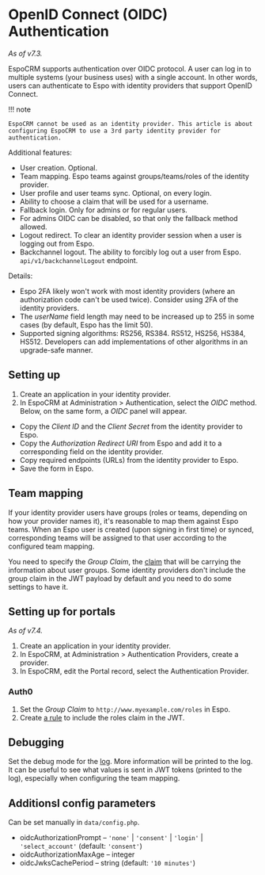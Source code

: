 # OpenID Connect (OIDC) Authentication

*As of v7.3.*

EspoCRM supports authentication over OIDC protocol. A user can log in to multiple systems (your business uses) with a single account. In other words, users can authenticate to Espo with identity providers that support OpenID Connect.

!!! note

    EspoCRM cannot be used as an identity provider. This article is about configuring EspoCRM to use a 3rd party identity provider for authentication.

Additional features:

* User creation. Optional.
* Team mapping. Espo teams against groups/teams/roles of the identity provider.
* User profile and user teams sync. Optional, on every login.
* Ability to choose a claim that will be used for a username.
* Fallback login. Only for admins or for regular users.
* For admins OIDC can be disabled, so that only the fallback method  allowed.
* Logout redirect. To clear an identity provider session when a user is logging out from Espo.
* Backchannel logout. The ability to forcibly log out a user from Espo. `api/v1/backchannelLogout` endpoint.

Details:

* Espo 2FA likely won't work with most identity providers (where an authorization code can't be used twice). Consider using 2FA of the identity providers.
* The *userName* field length may need to be increased up to 255 in some cases (by default, Espo has the limit 50).
* Supported signing algorithms: RS256, RS384. RS512, HS256, HS384, HS512. Developers can add implementations of other algorithms in an upgrade-safe manner.


## Setting up

1. Create an application in your identity provider.
2. In EspoCRM at Administration > Authentication, select the *OIDC* method. Below, on the same form, a *OIDC* panel will appear.
  * Copy the *Client ID* and the *Client Secret* from the identity provider to Espo.
  * Copy the *Authorization Redirect URI* from Espo and add it to a corresponding field on the identity provider.
  * Copy required endpoints (URLs) from the identity provider to Espo.
  * Save the form in Espo.

## Team mapping

If your identity provider users have groups (roles or teams, depending on how your provider names it), it's reasonable to map them against Espo teams. When an Espo user is created (upon signing in first time) or synced, corresponding teams will be assigned to that user according to the configured team mapping.

You need to specify the *Group Claim*, the [claim](https://en.wikipedia.org/wiki/JSON_Web_Token) that will be carrying the information about user groups. Some identity providers don't include the group claim in the JWT payload by default and you need to do some settings to have it.

## Setting up for portals

*As of v7.4.*

1. Create an application in your identity provider.
2. In EspoCRM, at Administration > Authentication Providers, create a provider.
3. In EspoCRM, edit the Portal record, select the Authentication Provider.

### Auth0

1. Set the *Group Claim* to `http://www.myexample.com/roles` in Espo.
2. Create [a rule](https://auth0.com/docs/manage-users/access-control/sample-use-cases-actions-with-authorization?_ga=2.226983773.1572279349.1664444295-1913114833.1664024344&_gl=1*1y6ck81*rollup_ga*MTkxMzExNDgzMy4xNjY0MDI0MzQ0*rollup_ga_F1G3E656YZ*MTY2NDQ1ODY2Mi44LjEuMTY2NDQ2MzU5OS40OS4wLjA.#add-user-roles-to-tokens) to include the roles claim in the JWT.

## Debugging

Set the debug mode for the [log](log.md). More information will be printed to the log. It can be useful to see what values is sent in JWT tokens (printed to the log), especially when configuring the team mapping.

## Additionsl config parameters

Can be set manually in `data/config.php`.

* oidcAuthorizationPrompt –  `'none'` | `'consent'` | `'login'` | `'select_account'` (default: `'consent'`)
* oidcAuthorizationMaxAge – integer
* oidcJwksCachePeriod – string  (default: `'10 minutes'`)
